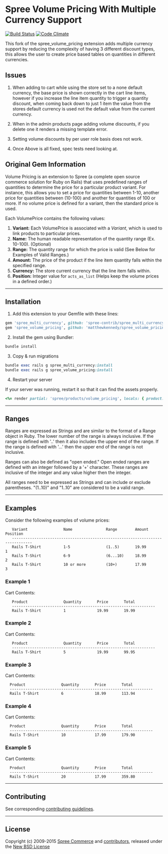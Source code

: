 # Spree Volume Pricing With Multiple Currency Support

[![Build Status](https://travis-ci.org/spree-contrib/spree_volume_pricing.svg?branch=3-0-stable)](https://travis-ci.org/spree-contrib/spree_volume_pricing)
[![Code Climate](https://codeclimate.com/github/spree-contrib/spree_volume_pricing/badges/gpa.svg)](https://codeclimate.com/github/spree-contrib/spree_volume_pricing)

This fork of the spree_volume_pricing extension adds multiple currency support by reducing the complexity of having 3 different discount types, this allows the user to create price based tables on quantities in different currencies.

## Issues

1. When adding to cart while using the store set to a none default currency, the base price is shown correctly in the cart line items, however if you increase the line item quantity to trigger a quantity discount, when coming back down to just 1 item the value from the stores default currency is used not the default value from the current currency.

1. When in the admin products page adding volume discounts, if you delete one it renders a missing template error.

1. Setting volume discounts by per user role basis does not work.

1. Once Above is all fixed, spec tests need looking at.


## Original Gem Information
Volume Pricing is an extension to Spree (a complete open source commerce solution for Ruby on Rails) that uses predefined ranges of quantities to determine the price for a particular product variant.  For instance, this allows you to set a price for quantities between 1-10, another price for quantities between (10-100) and another for quantities of 100 or more.  If no volume price is defined for a variant, then the standard price is used.

Each VolumePrice contains the following values:

1. **Variant:** Each VolumePrice is associated with a _Variant_, which is used to link products to particular prices.
1. **Name:** The human readable representation of the quantity range (Ex. 10-100).  (Optional)
1. **Range:** The quantity range for which the price is valid (See Below for Examples of Valid Ranges.)
1. **Amount:** The price of the product if the line item quantity falls within the specified range.
1. **Currency:** The store current currency that the line item falls within.
1. **Position:** Integer value for `acts_as_list` (Helps keep the volume prices in a defined order.)

---

## Installation

1. Add this extension to your Gemfile with these lines:

  ```ruby
  gem 'spree_multi_currency', github: 'spree-contrib/spree_multi_currency'
  gem 'spree_volume_pricing', github: 'matthewkennedy/spree_volume_pricing'
  ```

2. Install the gem using Bundler:
  ```ruby
  bundle install
  ```

3. Copy & run migrations
  ```ruby
  bundle exec rails g spree_multi_currency:install
  bundle exec rails g spree_volume_pricing:install
  ```

4. Restart your server

  If your server was running, restart it so that it can find the assets properly.


  ```ruby
  <%= render partial: 'spree/products/volume_pricing', locals: { product: @product } %>
  ```

---

## Ranges

Ranges are expressed as Strings and are similar to the format of a Range object in Ruby.  The lower number of the range is always inclusive.  If the range is defined with '..' then it also includes the upper end of the range.  If the range is defined with '...' then the upper end of the range is not inclusive.

Ranges can also be defined as "open ended."  Open ended ranges are defined with an integer followed by a '+' character.  These ranges are inclusive of the integer and any value higher then the integer.

All ranges need to be expressed as Strings and can include or exclude parentheses.  "(1..10)" and "1..10" are considered to be a valid range.

---

## Examples

Consider the following examples of volume prices:

       Variant                Name               Range        Amount         Position
       -------------------------------------------------------------------------------
       Rails T-Shirt          1-5                (1..5)       19.99          1
       Rails T-Shirt          6-9                (6...10)     18.99          2
       Rails T-Shirt          10 or more         (10+)        17.99          3

### Example 1

Cart Contents:

       Product                Quantity       Price       Total
       ----------------------------------------------------------------
       Rails T-Shirt          1              19.99       19.99

### Example 2

Cart Contents:

       Product                Quantity       Price       Total
       ----------------------------------------------------------------
       Rails T-Shirt          5              19.99       99.95

### Example 3

Cart Contents:

      Product                Quantity       Price       Total
      ----------------------------------------------------------------
      Rails T-Shirt          6              18.99       113.94

### Example 4

Cart Contents:

      Product                Quantity       Price       Total
      ----------------------------------------------------------------
      Rails T-Shirt          10             17.99       179.90

### Example 5

Cart Contents:

      Product                Quantity       Price       Total
      ----------------------------------------------------------------
      Rails T-Shirt          20             17.99       359.80

---

## Contributing

See corresponding [contributing guidelines][1].

---

## License

Copyright (c) 2009-2015 [Spree Commerce][2] and [contributors][3], released under the [New BSD License][4]

[1]: https://github.com/spree-contrib/spree_volume_pricing/blob/master/CONTRIBUTING.md
[2]: https://github.com/spree
[3]: https://github.com/spree-contrib/spree_volume_pricing/graphs/contributors
[4]: https://github.com/spree-contrib/spree_volume_pricing/blob/master/LICENSE.md
